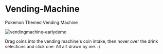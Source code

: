 # Vending-Machine
Pokemon Themed Vending Machine

![vendingmachine-earlydemo](https://user-images.githubusercontent.com/76146171/190160927-c2c1c7fe-3f20-4792-9907-dd4490511f6f.gif)

Drag coins into the vending machine's coin intake, then hover over the drink selections and click one. All art drawn by me. :)
